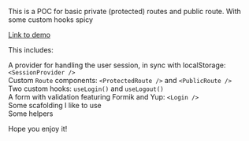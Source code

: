 This is a POC for basic private (protected) routes and public route. With some custom hooks spicy

[Link to demo](https://class-session-provider.vercel.app)

This includes:

A provider for handling the user session, in sync with localStorage: `<SessionProvider />`</br>
Custom `Route` components: `<ProtectedRoute />` and `<PublicRoute />`</br>
Two custom hooks: `useLogin()` and `useLogout()`</br>
A form with validation featuring Formik and Yup: `<Login />`</br>
Some scafolding I like to use</br>
Some helpers</br>

Hope you enjoy it!
